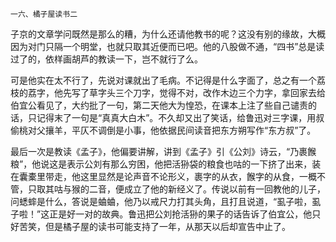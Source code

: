     一六、橘子屋读书二 

   子京的文章学问既然是那么的糟，为什么还请他教书的呢？这没有别的缘故，大概因为对门只隔一个明堂，也就只取其近便而已吧。他的八股做不通，“四书”总是读过了的，依样画胡芦的教读一下，岂不就行了么。

   可是他实在太不行了，先说对课就出了毛病。不记得是什么字面了，总之有一个荔枝的荔字，他先写了草字头三个刀字，觉得不对，改作木边三个力字，拿回家去给伯宜公看见了，大约批了一句，第二天他大为惶恐，在课本上注了些自己谴责的话，只记得末了一句是“真真大白木”。不久却又出了笑话，给鲁迅对三字课，用叔偷桃对父攘羊，平仄不调倒是小事，他依据民间读音把东方朔写作“东方叔”了。

   最后一次是教读《孟子》，他偏要讲解，讲到《孟子》引《公刘》诗云，“乃裹餱粮”，他说这是表示公刘有那么穷困，他把活狲袋的粮食也咕的一下挤了出来，装在囊橐里带走，他这里显然是论声音不论形义，裹字的从衣，餱字的从食，一概不管，只取其咕与猴的二音，便成立了他的新经义了。传说以前有一回教他的儿子，问蟋蟀是什么，答说是蛐蛐，他乃以戒尺力打其头角，且打且说道，“虱子啦，虱子啦！”这正是好一对的故典。鲁迅把公刘抢活狲的果子的话告诉了伯宜公，他只好苦笑，但是橘子屋的读书可能支持了一年，从那天以后却宣告中止了。

